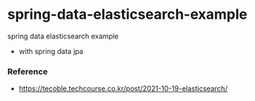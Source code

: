 # spring-data-elasticsearch-example
spring data elasticsearch example
- with spring data jpa

### Reference
- https://tecoble.techcourse.co.kr/post/2021-10-19-elasticsearch/
